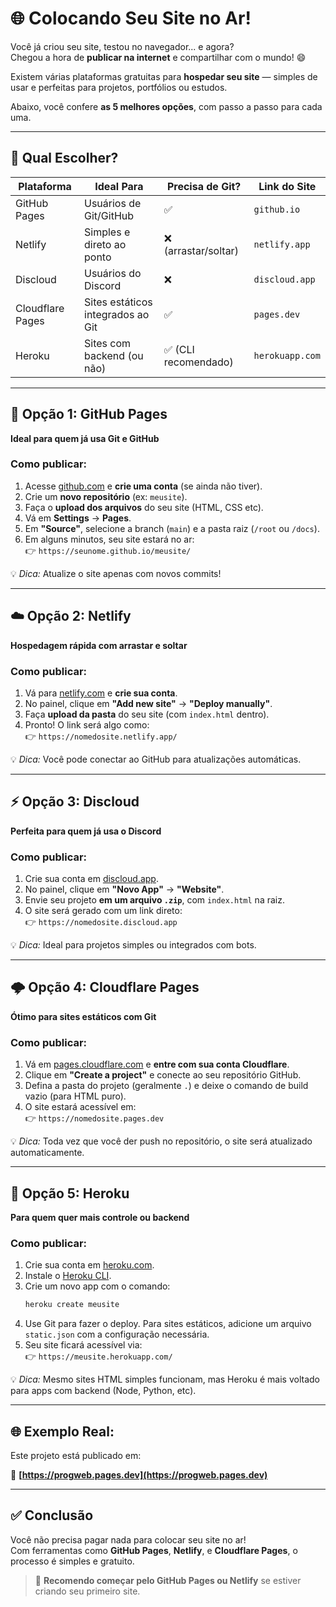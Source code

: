# 🌐 Colocando Seu Site no Ar!

Você já criou seu site, testou no navegador... e agora?  
Chegou a hora de **publicar na internet** e compartilhar com o mundo! 😄

Existem várias plataformas gratuitas para **hospedar seu site** — simples de usar e perfeitas para projetos, portfólios ou estudos.  

Abaixo, você confere **as 5 melhores opções**, com passo a passo para cada uma.

---

## 🧭 Qual Escolher?

| Plataforma           | Ideal Para                      | Precisa de Git? | Link do Site            |
|----------------------|----------------------------------|------------------|--------------------------|
| GitHub Pages         | Usuários de Git/GitHub          | ✅               | `github.io`             |
| Netlify              | Simples e direto ao ponto       | ❌ (arrastar/soltar) | `netlify.app`        |
| Discloud             | Usuários do Discord             | ❌               | `discloud.app`          |
| Cloudflare Pages     | Sites estáticos integrados ao Git | ✅               | `pages.dev`             |
| Heroku               | Sites com backend (ou não)      | ✅ (CLI recomendado) | `herokuapp.com`     |

---

## 🚀 Opção 1: GitHub Pages  
**Ideal para quem já usa Git e GitHub**

### Como publicar:

1. Acesse [github.com](https://github.com/) e **crie uma conta** (se ainda não tiver).
2. Crie um **novo repositório** (ex: `meusite`).
3. Faça o **upload dos arquivos** do seu site (HTML, CSS etc).
4. Vá em **Settings** → **Pages**.
5. Em **"Source"**, selecione a branch (`main`) e a pasta raiz (`/root` ou `/docs`).
6. Em alguns minutos, seu site estará no ar:  
   👉 `https://seunome.github.io/meusite/`

💡 *Dica:* Atualize o site apenas com novos commits!

---

## ☁️ Opção 2: Netlify  
**Hospedagem rápida com arrastar e soltar**

### Como publicar:

1. Vá para [netlify.com](https://www.netlify.com/) e **crie sua conta**.
2. No painel, clique em **"Add new site"** → **"Deploy manually"**.
3. Faça **upload da pasta** do seu site (com `index.html` dentro).
4. Pronto! O link será algo como:  
   👉 `https://nomedosite.netlify.app/`

💡 *Dica:* Você pode conectar ao GitHub para atualizações automáticas.

---

## ⚡ Opção 3: Discloud  
**Perfeita para quem já usa o Discord**

### Como publicar:

1. Crie sua conta em [discloud.app](https://discloud.app/).
2. No painel, clique em **"Novo App"** → **"Website"**.
3. Envie seu projeto **em um arquivo `.zip`**, com `index.html` na raiz.
4. O site será gerado com um link direto:  
   👉 `https://nomedosite.discloud.app`

💡 *Dica:* Ideal para projetos simples ou integrados com bots.

---

## 🌩️ Opção 4: Cloudflare Pages  
**Ótimo para sites estáticos com Git**

### Como publicar:

1. Vá em [pages.cloudflare.com](https://pages.cloudflare.com/) e **entre com sua conta Cloudflare**.
2. Clique em **"Create a project"** e conecte ao seu repositório GitHub.
3. Defina a pasta do projeto (geralmente `.`) e deixe o comando de build vazio (para HTML puro).
4. O site estará acessível em:  
   👉 `https://nomedosite.pages.dev`

💡 *Dica:* Toda vez que você der push no repositório, o site será atualizado automaticamente.

---

## 🧪 Opção 5: Heroku  
**Para quem quer mais controle ou backend**

### Como publicar:

1. Crie sua conta em [heroku.com](https://www.heroku.com/).
2. Instale o [Heroku CLI](https://devcenter.heroku.com/articles/heroku-cli).
3. Crie um novo app com o comando:
   ```bash
   heroku create meusite
   ```
4. Use Git para fazer o deploy. Para sites estáticos, adicione um arquivo `static.json` com a configuração necessária.
5. Seu site ficará acessível via:  
   👉 `https://meusite.herokuapp.com/`

💡 *Dica:* Mesmo sites HTML simples funcionam, mas Heroku é mais voltado para apps com backend (Node, Python, etc).

---

## 🌐 Exemplo Real:  
Este projeto está publicado em:

🔗 **[https://progweb.pages.dev](https://progweb.pages.dev)**

---

## ✅ Conclusão

Você não precisa pagar nada para colocar seu site no ar!  
Com ferramentas como **GitHub Pages**, **Netlify**, e **Cloudflare Pages**, o processo é simples e gratuito.

> 📌 **Recomendo começar pelo GitHub Pages ou Netlify** se estiver criando seu primeiro site.

